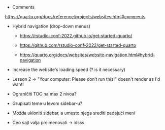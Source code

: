 - Comments

https://quarto.org/docs/reference/projects/websites.html#comments

- Hybrid navigation (drop-down menus)

  - https://rstudio-conf-2022.github.io/get-started-quarto/
  - https://github.com/rstudio-conf-2022/get-started-quarto

  - https://quarto.org/docs/websites/website-navigation.html#hybrid-navigation

- Increase the website's loading speed (? is it necessary)

- Lesson 2 -> "Your computer: Please don’t run this!" doesn't render as I'd want!

- Ograničiti TOC na max 2 nivoa?
- Grupisati teme u levom sidebar-u?
- Možda ukloniti sidebar, a umesto njega srediti padajući meni

- Ceo sajt valja preimenovati -> idsss